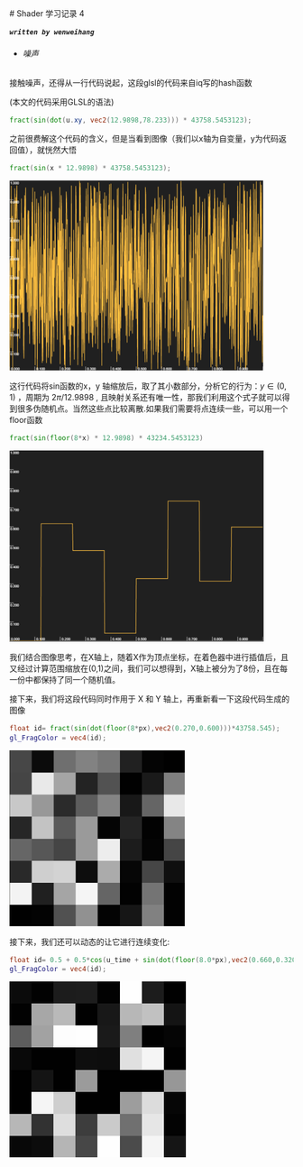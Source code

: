 <head>
    <script src="https://cdn.mathjax.org/mathjax/latest/MathJax.js?config=TeX-AMS-MML_HTMLorMML" type="text/javascript"></script>
    <script type="text/x-mathjax-config">
        MathJax.Hub.Config({
            tex2jax: {
            skipTags: ['script', 'noscript', 'style', 'textarea', 'pre'],
            inlineMath: [['$','$']]
            }
        });
    </script>
</head>
# Shader 学习记录 4

***`written by wenweihang`***

- ###### 噪声

接触噪声，还得从一行代码说起，这段glsl的代码来自iq写的hash函数

(本文的代码采用GLSL的语法) 

```glsl
fract(sin(dot(u.xy, vec2(12.9898,78.233))) * 43758.5453123);
```

之前很费解这个代码的含义，但是当看到图像（我们以x轴为自变量，y为代码返回值），就恍然大悟

```glsl
fract(sin(x * 12.9898) * 43758.5453123);
```

<img src="img/shader_learning_4/image-20200418233620329.png" alt="image-20200418233620329" style="zoom:50%;" />

这行代码将sin函数的x，y 轴缩放后，取了其小数部分，分析它的行为：$y∈(0,1)$ ，周期为  $2\pi/12.9898$ , 且映射关系还有唯一性，那我们利用这个式子就可以得到很多伪随机点。当然这些点比较离散.如果我们需要将点连续一些，可以用一个floor函数

```glsl
fract(sin(floor(8*x) * 12.9898) * 43234.5453123)
```

<img src="img/shader_learning_4/image-20200419004329113.png" alt="image-20200419004329113" style="zoom:50%;" />

我们结合图像思考，在X轴上，随着X作为顶点坐标，在着色器中进行插值后，且又经过计算范围缩放在(0,1)之间，我们可以想得到，X轴上被分为了8份，且在每一份中都保持了同一个随机值。

接下来，我们将这段代码同时作用于 X 和 Y 轴上，再重新看一下这段代码生成的图像

```glsl
float id= fract(sin(dot(floor(8*px),vec2(0.270,0.600)))*43758.545);
gl_FragColor = vec4(id);
```

<img src="img/shader_learning_4/image-20200419110842323.png" alt="image-20200419110842323" style="zoom:50%;" />

接下来，我们还可以动态的让它进行连续变化:

```glsl
float id= 0.5 + 0.5*cos(u_time + sin(dot(floor(8.0*px),vec2(0.660,0.320)))*43758.545);
gl_FragColor = vec4(id);
```

<img src="img/shader_learning_4/shader_effect_1.gif" style="zoom:50%;" />

